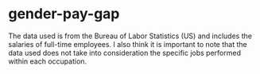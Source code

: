 # gender-pay-gap

The data used is from the Bureau of Labor Statistics (US) and includes the salaries of full-time employees. I also think it is important to note that the data used does not take into consideration the specific jobs performed within each occupation.